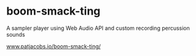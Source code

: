 # boom-smack-ting
A sampler player using Web Audio API and custom recording percussion sounds

www.patjacobs.io/boom-smack-ting/
